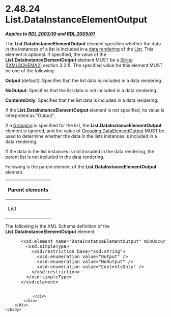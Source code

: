 <html dir="LTR" xmlns:mshelp="http://msdn.microsoft.com/mshelp" xmlns:ddue="http://ddue.schemas.microsoft.com/authoring/2003/5" xmlns:xlink="http://www.w3.org/1999/xlink" xmlns:tool="http://www.microsoft.com/tooltip">
    <head>
        <meta http-equiv="Content-Type" content="text/html; CHARSET=utf-8"></meta>
        <meta name="save" content="history"></meta>
        <title>2.48.24 List.DataInstanceElementOutput</title>
        <xml>
            <mshelp:toctitle title="2.48.24 List.DataInstanceElementOutput"></mshelp:toctitle>
            <mshelp:rltitle title="[MS-RDL]: List.DataInstanceElementOutput"></mshelp:rltitle>
            <mshelp:keyword index="A" term="bcc901d1-265b-4642-a8cd-f050a2cd9f02"></mshelp:keyword>
            <mshelp:attr name="DCSext.ContentType" value="open specification"></mshelp:attr>
            <mshelp:attr name="AssetID" value="bcc901d1-265b-4642-a8cd-f050a2cd9f02"></mshelp:attr>
            <mshelp:attr name="TopicType" value="kbRef"></mshelp:attr>
            <mshelp:attr name="DCSext.Title" value="[MS-RDL]: List.DataInstanceElementOutput" />
        </xml>
    </head>
    <body>
        <div id="header">
            <h1 class="heading">2.48.24 List.DataInstanceElementOutput</h1>
        </div>
        <div id="mainSection">
            <div id="mainBody">
                <div id="allHistory" class="saveHistory"></div>
                <div id="sectionSection0" class="section" name="collapseableSection">
                    

<p><b><i>Applies to </i></b><a href="a7e2ad00-07c8-4f6d-80ab-3ad55df7b233.html"><b><i>RDL 2003/10</i></b></a><b>
<i>and </i></b><a href="3ebe2912-4958-4832-b391-cad1f5e13338.html"><b><i>RDL 2005/01</i></b></a></p>

<p>The <b>List.DataInstanceElementOutput</b> element specifies
whether the data in the instances of a list is included in a <a href="b2482b3f-74ab-4ca8-a9e5-c07955011743.html#gt_9069c206-b9e9-4374-a7ee-50faf5def25b">data rendering</a> of the <a href="ea4c625c-0558-4fb3-b3b8-bde6c160b1e2.html">List</a>. This element is
optional. If specified, the value of the <b>List.DataInstanceElementOutput</b>
element MUST be a <a href="1ed81ef3-a683-45e3-aaad-bd2bbe71bc3d.html">String</a>
(<a href="https://go.microsoft.com/fwlink/?LinkId=90610">[XMLSCHEMA2]</a>
section 3.2.1). The specified value for this element MUST be one of the
following:</p>

<p><b>Output</b> (default): Specifies that the list data
is included in a data rendering.</p>

<p><b>NoOutput</b>: Specifies that the list data is not
included in a data rendering.</p>

<p><b>ContentsOnly</b>: Specifies that the list data is
included in a data rendering.</p>

<p>If the <b>List.DataInstanceElementOutput</b> element is not
specified, its value is interpreted as &quot;Output&quot;.</p>

<p>If a <a href="7d574154-eefe-4fc1-8b78-3a18b9350e87.html">Grouping</a>
is specified for the list, the <b>List.DataInstanceElementOutput</b> element is
ignored, and the value of <a href="605cb7fa-c822-4a0c-88bd-27b8841f7992.html">Grouping.DataElementOutput</a>
MUST be used to determine whether the data in the lists instances is included
in a data rendering.</p>

<p>If the data in the list instances is not included in the
data rendering, the parent list is not included in the data rendering.</p>

<p>Following is the parent element of the <b>List.DataInstanceElementOutput</b>
element.</p>

<table>
 <thead>
  <tr>
   <th>
   <p>Parent elements</p>
   </th>
  </tr>
 </thead>
 <tr>
  <td>
  <p>List</p>
  </td>
 </tr>
</table>

<p>The following is the XML Schema definition of the <b>List.DataInstanceElementOutput</b>
element.           </p>

<dl>
<dd>
<div><pre> &lt;xsd:element name=&quot;DataInstanceElementOutput&quot; minOccurs=&quot;0&quot;&gt;
   &lt;xsd:simpleType&gt;
     &lt;xsd:restriction base=&quot;xsd:string&quot;&gt;
       &lt;xsd:enumeration value=&quot;Output&quot; /&gt;
       &lt;xsd:enumeration value=&quot;NoOutput&quot; /&gt;
       &lt;xsd:enumeration value=&quot;ContentsOnly&quot; /&gt;
     &lt;/xsd:restriction&gt;
   &lt;/xsd:simpleType&gt;
 &lt;/xsd:element&gt;
  
</pre></div>
</dd></dl>


                </div>
            </div>
        </div>
    </body>
</html>